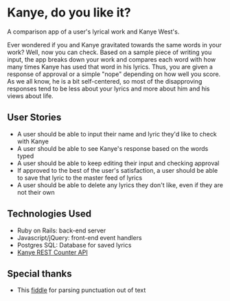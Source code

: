 # Kanye, do you like it?
  
  A comparison app of a user's lyrical work and Kanye West's. 
  
  Ever wondered if you and Kanye gravitated towards the same words in your work? Well, now you can check. Based on a sample piece of writing you input, the app breaks down your work and compares each word with how many times Kanye has used that word in his lyrics. Thus, you are given a response of approval or a simple "nope" depending on how well you score. As we all know, he is a bit self-centered, so most of the disapproving responses tend to be less about your lyrics and more about him and his views about life.

## User Stories

  - A user should be able to input their name and lyric they'd like to check with Kanye
  - A user should be able to see Kanye's response based on the words typed
  - A user should be able to keep editing their input and checking approval
  - If approved to the best of the user's satisfaction, a user should be able to save that lyric to the master feed of lyrics
  - A user should be able to delete any lyrics they don't like, even if they are not their own

## Technologies Used

  - Ruby on Rails: back-end server
  - Javascript/jQuery: front-end event handlers
  - Postgres SQL: Database for saved lyrics
  - <a href="http://www.kanyerest.xyz/api/counter" target="_blank">Kanye REST Counter API</a>

## Special thanks

  - This <a href="http://jsfiddle.net/zNHJW/3/" target="_blank">fiddle</a> for parsing punctuation out of text
